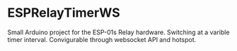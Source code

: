 # ESPRelayTimerWS

Small Arduino project for the ESP-01s Relay hardware. Switching at a varible timer interval. Convigurable through websocket API and hotspot.
